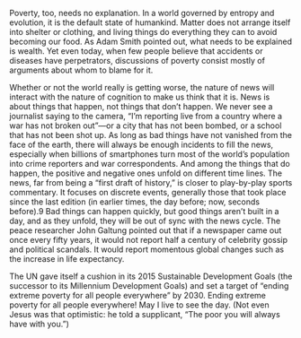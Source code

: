 Poverty, too, needs no explanation. In a world governed by entropy and evolution, it is the default state of humankind. Matter does not arrange itself into shelter or clothing, and living things do everything they can to avoid becoming our food. As Adam Smith pointed out, what needs to be explained is wealth. Yet even today, when few people believe that accidents or diseases have perpetrators, discussions of poverty consist mostly of arguments about whom to blame for it.

Whether or not the world really is getting worse, the nature of news will interact with the nature of cognition to make us think that it is. News is about things that happen, not things that don’t happen. We never see a journalist saying to the camera, “I’m reporting live from a country where a war has not broken out”—or a city that has not been bombed, or a school that has not been shot up. As long as bad things have not vanished from the face of the earth, there will always be enough incidents to fill the news, especially when billions of smartphones turn most of the world’s population into crime reporters and war correspondents. And among the things that do happen, the positive and negative ones unfold on different time lines. The news, far from being a “first draft of history,” is closer to play-by-play sports commentary. It focuses on discrete events, generally those that took place since the last edition (in earlier times, the day before; now, seconds before).9 Bad things can happen quickly, but good things aren’t built in a day, and as they unfold, they will be out of sync with the news cycle. The peace researcher John Galtung pointed out that if a newspaper came out once every fifty years, it would not report half a century of celebrity gossip and political scandals. It would report momentous global changes such as the increase in life expectancy. 

The UN gave itself a cushion in its 2015 Sustainable Development Goals (the successor to its Millennium Development Goals) and set a target of “ending extreme poverty for all people everywhere” by 2030. Ending extreme poverty for all people everywhere! May I live to see the day. (Not even Jesus was that optimistic: he told a supplicant, “The poor you will always have with you.”)